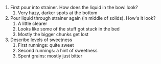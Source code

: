 1. First pour into strainer. How does the liquid in the bowl look?
	1. Very hazy, darker spots at the bottom
2. Pour liquid through strainer again (in middle of solids). How's it look?
	1. A little clearer
	2. Looks like some of the stuff got stuck in the bed
	3. Mostly the bigger chunks get lost
3. Describe levels of sweetness
	1. First runnings: quite sweet
	2. Second runnings: a hint of sweetness
	3. Spent grains: mostly just bitter